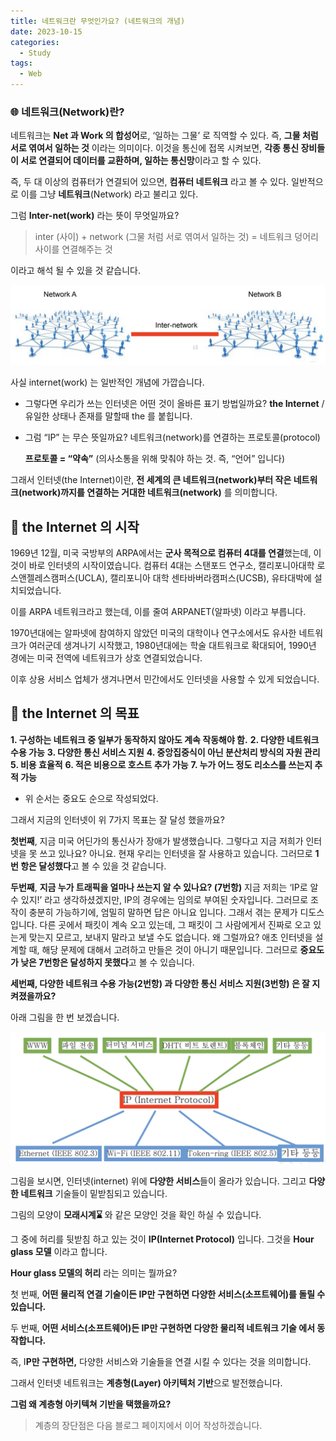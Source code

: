 ```yaml
---
title: 네트워크란 무엇인가요? (네트워크의 개념)
date: 2023-10-15
categories:
  - Study
tags:
  - Web
---
```


### 🌐 네트워크(Network)란?

네트워크는 **Net 과 Work 의 합성어**로, ‘일하는 그물’ 로 직역할 수 있다. 즉, **그물 처럼 서로 엮여서 일하는 것** 이라는 의미이다. 이것을 통신에 접목 시켜보면, **각종 통신 장비들이 서로 연결되어 데이터를 교환하며, 일하는 통신망**이라고 할 수 있다.

즉, 두 대 이상의 컴퓨터가 연결되어 있으면, **컴퓨터 네트워크** 라고 볼 수 있다. 일반적으로 이를 그냥 **네트워크**(Network) 라고 불리고 있다.

그럼 **Inter-net(work)** 라는 뜻이 무엇일까요?

> inter (사이) + network (그물 처럼 서로 엮여서 일하는 것) = 네트워크 덩어리 사이를 연결해주는 것

이라고 해석 될 수 있을 것 같습니다.

![](<images/Untitled%20(13).png>)

사실 internet(work) 는 일반적인 개념에 가깝습니다.

- 그렇다면 우리가 쓰는 인터넷은 어떤 것이 올바른 표기 방법일까요? **the Internet** / 유일한 상태나 존재를 말할때 the 를 붙힙니다.

- 그럼 “IP” 는 무슨 뜻일까요? 네트워크(network)를 연결하는 프로토콜(protocol)

  **프로토콜 = “약속”** (의사소통을 위해 맞춰야 하는 것. 즉, “언어” 입니다)

그래서 인터넷(the Internet)이란, **전 세계의 큰 네트워크(network)부터 작은 네트워크(network)까지를 연결하는 거대한 네트워크(network)** 를 의미합니다.

## 📡 the Internet 의 시작

1969년 12월, 미국 국방부의 ARPA에서는 **군사 목적으로 컴퓨터 4대를 연결**했는데, 이것이 바로 인터넷의 시작이였습니다. 컴퓨터 4대는 스탠포드 연구소, 캘리포니아대학 로스앤젤레스캠퍼스(UCLA), 캘리포니아 대학 센타바버라캠퍼스(UCSB), 유타대박에 설치되었습니다.

이를 ARPA 네트워크라고 했는데, 이를 줄여 ARPANET(알파넷) 이라고 부릅니다.

1970년대에는 알파넷에 참여하지 않았던 미국의 대학이나 연구소에서도 유사한 네트워크가 여러군데 생겨나기 시작했고, 1980년대에는 학술 대트워크로 확대되어, 1990년 경에는 미국 전역에 네트워크가 상호 연결되었습니다.

이후 상용 서비스 업체가 생겨나면서 민간에서도 인터넷을 사용할 수 있게 되었습니다.

## 📡 the Internet 의 목표

**1. 구성하는 네트워크 중 일부가 동작하지 않아도 계속 작동해야 함.** **2. 다양한 네트워크 수용 가능** **3. 다양한 통신 서비스 지원** **4. 중앙집중식이 아닌 분산처리 방식의 자원 관리** **5. 비용 효율적** **6. 적은 비용으로 호스트 추가 가능** **7. 누가 어느 정도 리소스를 쓰는지 추적 가능**

- 위 순서는 중요도 순으로 작성되었다.

그래서 지금의 인터넷이 위 7가지 목표는 잘 달성 했을까요?

**첫번째**, 지금 미국 어딘가의 통신사가 장애가 발생했습니다. 그렇다고 지금 저희가 인터넷을 못 쓰고 있나요? 아니요. 현재 우리는 인터넷을 잘 사용하고 있습니다. 그러므로 **1번 항은 달성했다**고 볼 수 있을 것 같습니다.

**두번째**, **지금 누가 트래픽을 얼마나 쓰는지 알 수 있나요? (7번항)** 지금 저희는 ‘IP로 알 수 있지!’ 라고 생각하셨겠지만, IP의 경우에는 임의로 부여된 숫자입니다. 그러므로 조작이 충분히 가능하기에, 엄밀히 말하면 답은 아니요 입니다. 그래서 겪는 문제가 디도스 입니다. 다른 곳에서 패킷이 계속 오고 있는데, 그 패킷이 그 사람에게서 진짜로 오고 있는게 맞는지 모르고, 보내지 말라고 보낼 수도 없습니다. 왜 그럴까요? 애초 인터넷을 설계할 때, 해당 문제에 대해서 고려하고 만들은 것이 아니기 때문입니다. 그러므로 **중요도가 낮은 7번항은 달성하지 못했다**고 볼 수 있습니다.

**세번째, 다양한 네트워크 수용 가능(2번항) 과 다양한 통신 서비스 지원(3번항) 은 잘 지켜졌을까요?**

아래 그림을 한 번 보겠습니다.

![](<images/Untitled%20(14).png>)

그림을 보시면, 인터넷(internet) 위에 **다양한 서비스**들이 올라가 있습니다. 그리고 **다양한 네트워크** 기술들이 밑받침되고 있습니다.

그림의 모양이 **모래시계⌛** 와 같은 모양인 것을 확인 하실 수 있습니다.

그 중에 허리를 뒷받침 하고 있는 것이 **IP(Internet Protocol)** 입니다. 그것을 **Hour glass 모델** 이라고 합니다.

**Hour glass 모델의 허리** 라는 의미는 뭘까요?

첫 번째, **어떤 물리적 연결 기술이든 IP만 구현하면 다양한 서비스(소프트웨어)를 돌릴 수 있습니다.**

두 번째, **어떤 서비스(소프트웨어)든 IP만 구현하면 다양한 물리적 네트워크 기술 에서 동작합니다.**

즉, I**P만 구현하면,** 다양한 서비스와 기술들을 연결 시킬 수 있다는 것을 의미합니다.

그래서 인터넷 네트워크는 **계층형(Layer) 아키텍처 기반**으로 발전했습니다.

**그럼 왜 계층형 아키텍쳐 기반을 택했을까요?**

> 계층의 장단점은 다음 블로그 페이지에서 이어 작성하겠습니다.
